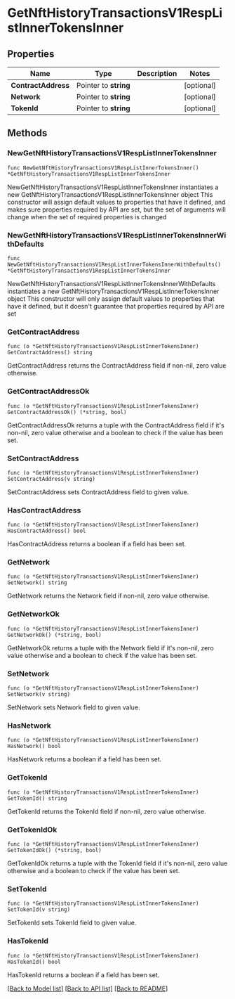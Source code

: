 # GetNftHistoryTransactionsV1RespListInnerTokensInner

## Properties

Name | Type | Description | Notes
------------ | ------------- | ------------- | -------------
**ContractAddress** | Pointer to **string** |  | [optional] 
**Network** | Pointer to **string** |  | [optional] 
**TokenId** | Pointer to **string** |  | [optional] 

## Methods

### NewGetNftHistoryTransactionsV1RespListInnerTokensInner

`func NewGetNftHistoryTransactionsV1RespListInnerTokensInner() *GetNftHistoryTransactionsV1RespListInnerTokensInner`

NewGetNftHistoryTransactionsV1RespListInnerTokensInner instantiates a new GetNftHistoryTransactionsV1RespListInnerTokensInner object
This constructor will assign default values to properties that have it defined,
and makes sure properties required by API are set, but the set of arguments
will change when the set of required properties is changed

### NewGetNftHistoryTransactionsV1RespListInnerTokensInnerWithDefaults

`func NewGetNftHistoryTransactionsV1RespListInnerTokensInnerWithDefaults() *GetNftHistoryTransactionsV1RespListInnerTokensInner`

NewGetNftHistoryTransactionsV1RespListInnerTokensInnerWithDefaults instantiates a new GetNftHistoryTransactionsV1RespListInnerTokensInner object
This constructor will only assign default values to properties that have it defined,
but it doesn't guarantee that properties required by API are set

### GetContractAddress

`func (o *GetNftHistoryTransactionsV1RespListInnerTokensInner) GetContractAddress() string`

GetContractAddress returns the ContractAddress field if non-nil, zero value otherwise.

### GetContractAddressOk

`func (o *GetNftHistoryTransactionsV1RespListInnerTokensInner) GetContractAddressOk() (*string, bool)`

GetContractAddressOk returns a tuple with the ContractAddress field if it's non-nil, zero value otherwise
and a boolean to check if the value has been set.

### SetContractAddress

`func (o *GetNftHistoryTransactionsV1RespListInnerTokensInner) SetContractAddress(v string)`

SetContractAddress sets ContractAddress field to given value.

### HasContractAddress

`func (o *GetNftHistoryTransactionsV1RespListInnerTokensInner) HasContractAddress() bool`

HasContractAddress returns a boolean if a field has been set.

### GetNetwork

`func (o *GetNftHistoryTransactionsV1RespListInnerTokensInner) GetNetwork() string`

GetNetwork returns the Network field if non-nil, zero value otherwise.

### GetNetworkOk

`func (o *GetNftHistoryTransactionsV1RespListInnerTokensInner) GetNetworkOk() (*string, bool)`

GetNetworkOk returns a tuple with the Network field if it's non-nil, zero value otherwise
and a boolean to check if the value has been set.

### SetNetwork

`func (o *GetNftHistoryTransactionsV1RespListInnerTokensInner) SetNetwork(v string)`

SetNetwork sets Network field to given value.

### HasNetwork

`func (o *GetNftHistoryTransactionsV1RespListInnerTokensInner) HasNetwork() bool`

HasNetwork returns a boolean if a field has been set.

### GetTokenId

`func (o *GetNftHistoryTransactionsV1RespListInnerTokensInner) GetTokenId() string`

GetTokenId returns the TokenId field if non-nil, zero value otherwise.

### GetTokenIdOk

`func (o *GetNftHistoryTransactionsV1RespListInnerTokensInner) GetTokenIdOk() (*string, bool)`

GetTokenIdOk returns a tuple with the TokenId field if it's non-nil, zero value otherwise
and a boolean to check if the value has been set.

### SetTokenId

`func (o *GetNftHistoryTransactionsV1RespListInnerTokensInner) SetTokenId(v string)`

SetTokenId sets TokenId field to given value.

### HasTokenId

`func (o *GetNftHistoryTransactionsV1RespListInnerTokensInner) HasTokenId() bool`

HasTokenId returns a boolean if a field has been set.


[[Back to Model list]](../README.md#documentation-for-models) [[Back to API list]](../README.md#documentation-for-api-endpoints) [[Back to README]](../README.md)


